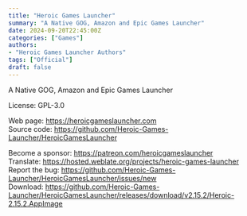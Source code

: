 ```yaml
---
title: "Heroic Games Launcher"
summary: "A Native GOG, Amazon and Epic Games Launcher"
date: 2024-09-20T22:45:00Z
categories: ["Games"]
authors:
- "Heroic Games Launcher Authors"
tags: ["Official"]
draft: false
---
```


A Native GOG, Amazon and Epic Games Launcher

License: GPL-3.0

Web page: <https://heroicgameslauncher.com>  
Source code: <https://github.com/Heroic-Games-Launcher/HeroicGamesLauncher>

Become a sponsor: <https://patreon.com/heroicgameslauncher>  
Translate: <https://hosted.weblate.org/projects/heroic-games-launcher>  
Report the bug: <https://github.com/Heroic-Games-Launcher/HeroicGamesLauncher/issues/new>  
Download: <https://github.com/Heroic-Games-Launcher/HeroicGamesLauncher/releases/download/v2.15.2/Heroic-2.15.2.AppImage>

